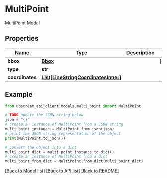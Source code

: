 # MultiPoint

MultiPoint Model

## Properties

Name | Type | Description | Notes
------------ | ------------- | ------------- | -------------
**bbox** | [**Bbox**](Bbox.md) |  | [optional] 
**type** | **str** |  | 
**coordinates** | [**List[LineStringCoordinatesInner]**](LineStringCoordinatesInner.md) |  | 

## Example

```python
from upstream_api_client.models.multi_point import MultiPoint

# TODO update the JSON string below
json = "{}"
# create an instance of MultiPoint from a JSON string
multi_point_instance = MultiPoint.from_json(json)
# print the JSON string representation of the object
print(MultiPoint.to_json())

# convert the object into a dict
multi_point_dict = multi_point_instance.to_dict()
# create an instance of MultiPoint from a dict
multi_point_from_dict = MultiPoint.from_dict(multi_point_dict)
```
[[Back to Model list]](../README.md#documentation-for-models) [[Back to API list]](../README.md#documentation-for-api-endpoints) [[Back to README]](../README.md)


